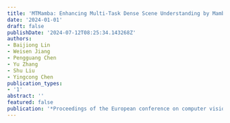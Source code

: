 ```yaml
---
title: 'MTMamba: Enhancing Multi-Task Dense Scene Understanding by Mamba-Based Decoders'
date: '2024-01-01'
draft: false
publishDate: '2024-07-12T08:25:34.143268Z'
authors:
- Baijiong Lin
- Weisen Jiang
- Pengguang Chen
- Yu Zhang
- Shu Liu
- Yingcong Chen
publication_types:
- '1'
abstract: ''
featured: false
publication: '*Proceedings of the European conference on computer vision (ECCV)*'
---
```


